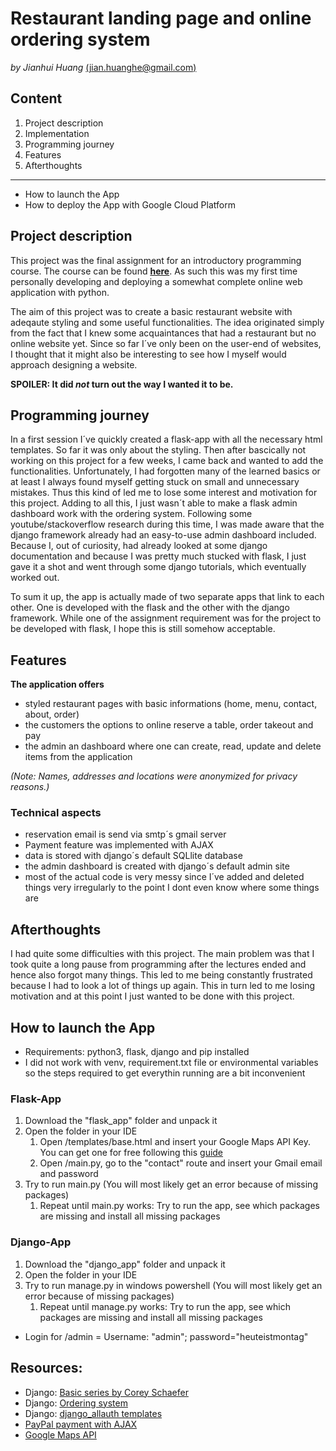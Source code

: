 # Restaurant landing page and online ordering system 
_by Jianhui Huang_ [(jian.huanghe@gmail.com)](mailto:jian.huanghe@gmail.com?subject=[Github]%Source%20Han%20Sans)

## Content
1. Project description 
1. Implementation
1. Programming journey
1. Features
1. Afterthoughts
___
* How to launch the App
* How to deploy the App with Google Cloud Platform

## Project description
This project was the final assignment for an introductory programming course. The course can be found [**here**](https://github.com/DominiquePaul/DSCS2020). As such this was my first time personally developing and deploying a somewhat complete online web application with python. 

The aim of this project was to create a basic restaurant website with adeqaute styling and some useful functionalities. The idea originated simply from the fact that I knew some acquaintances that had a restaurant but no online website yet. Since so far I´ve only been on the user-end of websites, I thought that it might also be interesting to see how I myself would approach designing a website.

**SPOILER: It did _not_ turn out the way I wanted it to be.**  


## Programming journey

In a first session I´ve quickly created a flask-app with all the necessary html templates. So far it was only about the styling. Then after bascically not working on this project for a few weeks, I came back and wanted to add the functionalities. Unfortunately, I had forgotten many of the learned basics or at least I always found myself getting stuck on small and unnecessary mistakes. Thus this kind of led me to lose some interest and motivation for this project. Adding to all this, I just wasn´t able to make a flask admin dashboard work with the ordering system. Following some youtube/stackoverflow research during this time, I was made aware that the django framework already had an easy-to-use admin dashboard included. Because I, out of curiosity, had already looked at some django documentation and because I was pretty much stucked with flask, I just gave it a shot and went through some django tutorials, which eventually worked out. 

To sum it up, the app is actually made of two separate apps that link to each other. One is developed with the flask and the other with the django framework. 
While one of the assignment requirement was for the project to be developed with flask, I hope this is still somehow acceptable. 


## Features 
**The application offers**
* styled restaurant pages with basic informations (home, menu, contact, about, order)
* the customers the options to online reserve a table, order takeout and pay
* the admin an dashboard where one can create, read, update and delete items from the application

*(Note: Names, addresses and locations were anonymized for privacy reasons.)* 

### Technical aspects
* reservation email is send via smtp´s gmail server
* Payment feature was implemented with AJAX
* data is stored with django´s default SQLlite database
* the admin dashboard is created with django´s default admin site
* most of the actual code is very messy since I´ve added and deleted things very irregularly to the point I dont even know where some things are

## Afterthoughts
I had quite some difficulties with this project. The main problem was that I took quite a long pause from programming after the lectures ended and hence also forgot many things. This led to me being constantly frustrated because I had to look a lot of things up again. This in turn led to me losing motivation and at this point I just wanted to be done with this project.

## How to launch the App

* Requirements: python3, flask, django and pip installed
* I did not work with venv, requirement.txt file or environmental variables so the steps required to get everythin running are a bit inconvenient

### Flask-App
1. Download the "flask_app" folder and unpack it
1. Open the folder in your IDE 
    1. Open /templates/base.html and insert your Google Maps API Key. You can get one for free following this [guide](https://developers.google.com/maps/documentation/javascript/get-api-key)
    1. Open /main.py, go to the "contact" route and insert your Gmail email and password
1. Try to run main.py (You will most likely get an error because of missing packages)
    1. Repeat until main.py works: Try to run the app, see which packages are missing and install all missing packages

### Django-App
1. Download the "django_app" folder and unpack it
1. Open the folder in your IDE 
1. Try to run manage.py in windows powershell (You will most likely get an error because of missing packages)
    1. Repeat until manage.py works: Try to run the app, see which packages are missing and install all missing packages
    
* Login for /admin = Username: "admin"; password="heuteistmontag"

## **Resources:**
* Django: [Basic series by Corey Schaefer](https://www.youtube.com/watch?v=UmljXZIypDc&list=PL-osiE80TeTtoQCKZ03TU5fNfx2UY6U4p&index=1)
* Django: [Ordering system](https://github.com/lobsterick/pinocchio_pizzeria)
* Django: [django_allauth templates](https://github.com/pennersr/django-allauth/tree/master/allauth)
* [PayPal payment with AJAX](http://legionscript.com/articles/20/)
* [Google Maps API](https://developers.google.com/maps/documentation/javascript/markers#maps_marker_simple-javascript)

